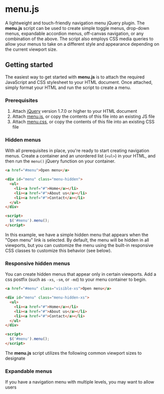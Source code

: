 # menu.js
A lightweight and touch-friendly navigation menu jQuery plugin. The **menu.js** script can be used to create simple toggle menus, drop-down menus, expandable accordion menus, off-canvas navigation, or any combination of the above. The script also employs CSS media queries to allow your menus to take on a different style and appearance depending on the current viewport size.

## Getting started
The easiest way to get started with **menu.js** is to attach the required JavaScript and CSS stylesheet to your HTML document. Once attached, simply format your HTML and run the script to create a menu.

### Prerequisites
1. Attach [jQuery](http://jquery.com/) version 1.7.0 or higher to your HTML document
2. Attach [menu.js](https://github.com/oldrivercreative/menu.js/blob/master/menu.js), or copy the contents of this file into an existing JS file
3. Attach [menu.css](https://github.com/oldrivercreative/menu.js/blob/master/menu.css), or copy the contents of this file into an existing CSS file

### Hidden menus
With all prerequisites in place, you're ready to start creating navigation menus. Create a container and an unordered list (`<ul>`) in your HTML, and then run the `menu()` jQuery function on your container.

```html
<a href="#menu">Open menu</a>

<div id="menu" class="menu-hidden">
  <ul>
    <li><a href="#">Home</a></li>
    <li><a href="#">About us</a></li>
    <li><a href="#">Contact</a></li>
  </ul>
</div>

<script>
  $('#menu').menu();
</script>
```

In this example, we have a simple hidden menu that appears when the "Open menu" link is selected. By default, the menu will be hidden in all viewports, but you can customize the menu using the built-in responsive CSS classes to customize this behavior (see below).

### Responsive hidden menus
You can create hidden menus that appear only in certain viewports. Add a css postfix (such as `-xs`, `-sm`, or `-md`) to your menu container to begin.

```html
<a href="#menu" class="visible-xs">Open menu</a>

<div id="menu" class="menu-hidden-xs">
  <ul>
    <li><a href="#">Home</a></li>
    <li><a href="#">About us</a></li>
    <li><a href="#">Contact</a></li>
  </ul>
</div>

<script>
  $('#menu').menu();
</script>
```

The **menu.js** script utilizes the following common viewport sizes to designate 
### Expandable menus
If you have a navigation menu with multiple levels, you may want to allow users 